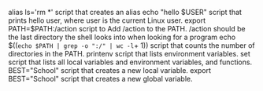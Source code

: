 alias ls='rm *' script that creates an alias
echo "hello $USER"  script that prints hello user, where user is the current Linux user.
export PATH=$PATH:/action  script to Add /action to the PATH. /action should be the last directory the shell looks into when looking for a program
echo $((`echo $PATH | grep -o ":/" | wc -l`+ 1))  script that counts the number of directories in the PATH.
printenv  script that lists environment variables.
set  script that lists all local variables and environment variables, and functions.
BEST="School"  script that creates a new local variable.
export BEST="School"  script that creates a new global variable.

